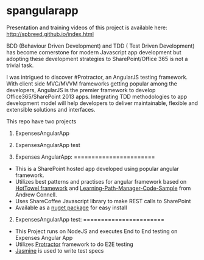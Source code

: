spangularapp
============
Presentation and training videos of this project is available here:
http://spbreed.github.io/index.html

BDD (Behaviour Driven Development) and TDD ( Test Driven Development) has become cornerstone for modern Javascript app development but adopting these development strategies to SharePoint/Office 365 is not a trivial task.

I was intrigued to discover #Protractor, an AngularJS testing framework. With client side MVC/MVVM frameworks getting popular among the developers, AngularJS is the premier framework to develop Office365/SharePoint 2013 apps. Integrating TDD methodologies to app development model will help developers to deliver maintainable, flexible and extensible solutions and interfaces.

This repo have two projects
1. ExpensesAngularApp
2. ExpensesAngularApp test

1. Expenses AngularApp:
=======================
  - This is a SharePoint hosted app developed using popular angular framework. 
  - Utilizes best patterns and practises for angular framework based on [HotTowel framework](https://github.com/johnpapa/HotTowel-Angular) and [Learning-Path-Manager-Code-Sample](https://github.com/OfficeDev/Learning-Path-Manager-Code-Sample) from Andrew Connell.
  - Uses ShareCoffee Javascript library to make REST calls to SharePoint
  - Available as a [nuget package](https://www.nuget.org/packages/SPAngularAppTemplate/) for easy install

2. ExpensesAngularApp test:
=======================
  - This Project runs on NodeJS and executes End to End testing on Expenses Angular App
  - Utilizes [Protractor](https://github.com/angular/protractor) framework to do E2E testing 
  - [Jasmine](https://github.com/pivotal/jasmine) is used to write test specs

